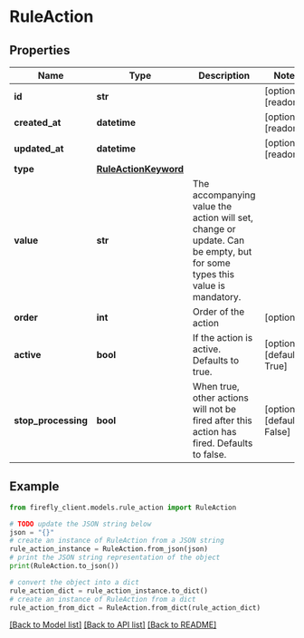 # RuleAction


## Properties

Name | Type | Description | Notes
------------ | ------------- | ------------- | -------------
**id** | **str** |  | [optional] [readonly] 
**created_at** | **datetime** |  | [optional] [readonly] 
**updated_at** | **datetime** |  | [optional] [readonly] 
**type** | [**RuleActionKeyword**](RuleActionKeyword.md) |  | 
**value** | **str** | The accompanying value the action will set, change or update. Can be empty, but for some types this value is mandatory. | 
**order** | **int** | Order of the action | [optional] 
**active** | **bool** | If the action is active. Defaults to true. | [optional] [default to True]
**stop_processing** | **bool** | When true, other actions will not be fired after this action has fired. Defaults to false. | [optional] [default to False]

## Example

```python
from firefly_client.models.rule_action import RuleAction

# TODO update the JSON string below
json = "{}"
# create an instance of RuleAction from a JSON string
rule_action_instance = RuleAction.from_json(json)
# print the JSON string representation of the object
print(RuleAction.to_json())

# convert the object into a dict
rule_action_dict = rule_action_instance.to_dict()
# create an instance of RuleAction from a dict
rule_action_from_dict = RuleAction.from_dict(rule_action_dict)
```
[[Back to Model list]](../README.md#documentation-for-models) [[Back to API list]](../README.md#documentation-for-api-endpoints) [[Back to README]](../README.md)


